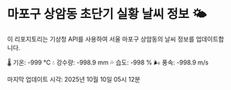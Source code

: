 
# 마포구 상암동 초단기 실황 날씨 정보 🌤️

이 리포지토리는 기상청 API를 사용하여 서울 마포구 상암동의 날씨 정보를 업데이트합니다. 

🌡️ 기온: -999 ℃
💧 강수량: -998.9 mm
💦 습도: -998 %
🌬️ 풍속: -998.9 m/s

마지막 업데이트 시각: 2025년 10월 10일 05시 12분    
